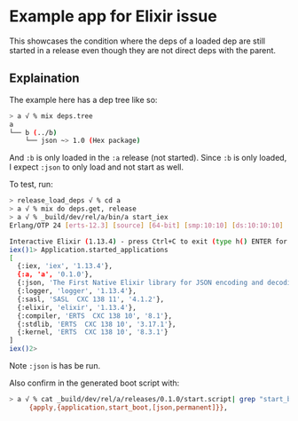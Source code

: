 # Example app for Elixir issue

This showcases the condition where the deps of a loaded dep are still
started in a release even though they are not direct deps with the parent.

## Explaination

The example here has a dep tree like so:

```sh
> a √ % mix deps.tree
a
└── b (../b)
    └── json ~> 1.0 (Hex package)
```

And `:b` is only loaded in the `:a` release (not started). Since `:b`
is only loaded, I expect `:json` to only load and not start as well.

To test, run:

```sh
> release_load_deps √ % cd a 
> a √ % mix do deps.get, release
> a √ % _build/dev/rel/a/bin/a start_iex 
Erlang/OTP 24 [erts-12.3] [source] [64-bit] [smp:10:10] [ds:10:10:10] [async-threads:1]

Interactive Elixir (1.13.4) - press Ctrl+C to exit (type h() ENTER for help)
iex()1> Application.started_applications
[
  {:iex, 'iex', '1.13.4'},
  {:a, 'a', '0.1.0'},
  {:json, 'The First Native Elixir library for JSON encoding and decoding', '1.4.1'},
  {:logger, 'logger', '1.13.4'},
  {:sasl, 'SASL  CXC 138 11', '4.1.2'},
  {:elixir, 'elixir', '1.13.4'},
  {:compiler, 'ERTS  CXC 138 10', '8.1'},
  {:stdlib, 'ERTS  CXC 138 10', '3.17.1'},
  {:kernel, 'ERTS  CXC 138 10', '8.3.1'}
]
iex()2> 
```

Note `:json` is has be run.

Also confirm in the generated boot script with:

```sh
> a √ % cat _build/dev/rel/a/releases/0.1.0/start.script| grep "start_boot\,\[json"                             main
     {apply,{application,start_boot,[json,permanent]}},
```
